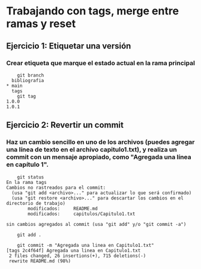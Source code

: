 # Trabajando con tags, merge entre ramas y reset
## Ejercicio 1: Etiquetar una versión
### Crear etiqueta que marque el estado actual en la rama principal
```code
    git branch 
  bibliografia
* main
  tags
    git tag
1.0.0
1.0.1
```
## Ejercicio 2: Revertir un commit
### Haz un cambio sencillo en uno de los archivos (puedes agregar una línea de texto en el archivo capitulo1.txt), y realiza un commit con un mensaje apropiado, como "Agregada una línea en capítulo 1".
```code
    git status 
En la rama tags
Cambios no rastreados para el commit:
  (usa "git add <archivo>..." para actualizar lo que será confirmado)
  (usa "git restore <archivo>..." para descartar los cambios en el directorio de trabajo)
        modificados:     README.md
        modificados:     capitulos/Capitulo1.txt

sin cambios agregados al commit (usa "git add" y/o "git commit -a")

    git add .

    git commit -m "Agregada una linea en Capitulo1.txt"
[tags 2c4f64f] Agregada una linea en Capitulo1.txt
 2 files changed, 26 insertions(+), 715 deletions(-)
 rewrite README.md (98%)
```